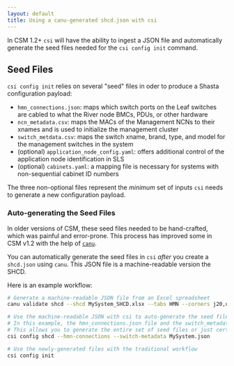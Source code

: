 ```yaml
---
layout: default
title: Using a canu-generated shcd.json with csi
---
```


In CSM 1.2+ `csi` will have the ability to ingest a JSON file and automatically generate the seed files needed for the `csi config init` command.

## Seed Files

`csi config init` relies on several "seed" files in oder to produce a Shasta configuration payload:

- `hmn_connections.json`: maps which switch ports on the Leaf switches are cabled to what the River node BMCs, PDUs, or other hardware
- `ncn_metadata.csv`: maps the MACs of the Management NCNs to their xnames and is used to initialize the management cluster
- `switch_metdata.csv`: maps the switch xname, brand, type, and model for the management switches in the system
- (optional) `application_node_config.yaml`: offers additional control of the application node identification in SLS
- (optional) `cabinets.yaml`: a mapping file is necessary for systems with non-sequential cabinet ID numbers

The three non-optional files represent the _minimum_ set of inputs `csi` needs to generate a new configuration payload.  

### Auto-generating the Seed Files

In older versions of CSM, these seed files needed to be hand-crafted, which was painful and error-prone.  This process has improved some in CSM v1.2 with the help of [`canu`](https://github.com/Cray-HPE/canu).

You can automatically generate the seed files in `csi` _after_ you create a `shcd.json` using `canu`.  This JSON file is a machine-readable version the SHCD.

Here is an example workflow:

```bash
# Generate a machine-readable JSON file from an Excel spreadsheet
canu validate shcd --shcd MySystem_SHCD.xlsx --tabs HMN --corners j20,u53 -a v1 --out MySystem.json

# Use the machine-readable JSON with csi to auto-generate the seed files
# In this example, the hmn_connections.json file and the switch_metadata.csv are being generated
# This allows you to generate the entire set of seed files or just certain ones
csi config shcd --hmn-connections --switch-metadata MySystem.json

# Use the newly-generated files with the traditional workflow
csi config init
```
